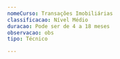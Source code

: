 ```yaml
---
nomeCurso: Transações Imobiliárias
classificacao: Nível Médio
duracao: Pode ser de 4 a 18 meses
observacao: obs
tipo: Técnico

---
```


